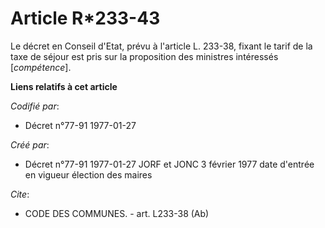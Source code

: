 # Article R*233-43

Le décret en Conseil d'Etat, prévu à l'article L. 233-38, fixant le tarif de la taxe de séjour est pris sur la proposition
des ministres intéressés [*compétence*].

**Liens relatifs à cet article**

_Codifié par_:

  - Décret n°77-91 1977-01-27

_Créé par_:

  - Décret n°77-91 1977-01-27 JORF et JONC 3 février 1977 date d'entrée en vigueur élection des maires

_Cite_:

  - CODE DES COMMUNES. - art. L233-38 (Ab)
